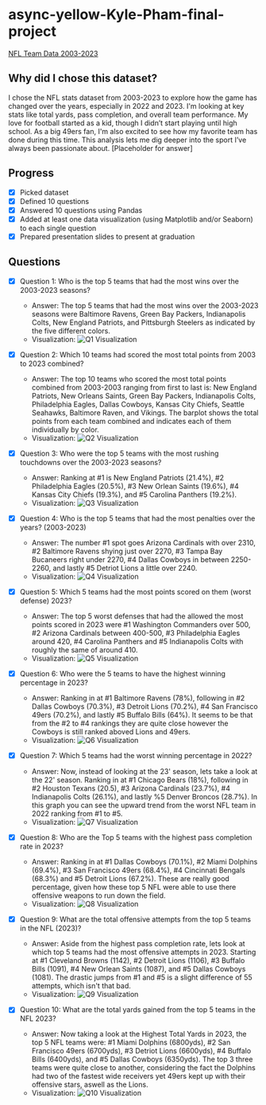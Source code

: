 # async-yellow-Kyle-Pham-final-project

[NFL Team Data 2003-2023]([https://www.example.com/link-to-dataset](https://www.kaggle.com/datasets/nickcantalupa/nfl-team-data-2003-2023))

## Why did I chose this dataset?

I chose the NFL stats dataset from 2003-2023 to explore how the game has changed over the years, especially in 2022 and 2023. I'm looking at key stats like total yards, pass completion, and overall team performance. My love for football started as a kid, though I didn’t start playing until high school. As a big 49ers fan, I'm also excited to see how my favorite team has done during this time. This analysis lets me dig deeper into the sport I’ve always been passionate about.
[Placeholder for answer]

## Progress
- [x] Picked dataset
- [x] Defined 10 questions
- [x] Answered 10 questions using Pandas
- [x] Added at least one data visualization (using Matplotlib and/or Seaborn) to each single question
- [x] Prepared presentation slides to present at graduation

## Questions
- [x] Question 1: Who is the top 5 teams that had the most wins over the 2003-2023 seasons?
  - Answer: The top 5 teams that had the most wins over the 2003-2023 seasons were Baltimore Ravens, Green Bay Packers, Indianapolis Colts, New England Patriots, and Pittsburgh Steelers as indicated by the five different colors.
  - Visualization: ![Q1 Visualization](./pictures/q1.png)

- [x] Question 2: Which 10 teams had scored the most total points from 2003 to 2023 combined?
  - Answer: The top 10 teams who scored the most total points combined from 2003-2003 ranging from first to last is: New England Patriots, New Orleans Saints, Green Bay Packers, Indianapolis Colts, Philadelphia Eagles, Dallas Cowboys, Kansas City Chiefs, Seattle Seahawks, Baltimore Raven, and Vikings. The barplot shows the total points from each team combined and indicates each of them individually by color.
  - Visualization: ![Q2 Visualization](./pictures/q2.png)

- [x] Question 3: Who were the top 5 teams with the most rushing touchdowns over the 2003-2023 seasons?
  - Answer: Ranking at #1 is New England Patriots (21.4%), #2 Philadelphia Eagles (20.5%), #3 New Orlean Saints (19.6%), #4 Kansas City Chiefs (19.3%), and #5 Carolina Panthers (19.2%).
  - Visualization: ![Q3 Visualization](./pictures/q3.png)

- [x] Question 4: Who is the top 5 teams that had the most penalties over the years? (2003-2023)
  - Answer: The number #1 spot goes Arizona Cardinals with over 2310, #2 Baltimore Ravens shying just over 2270, #3 Tampa Bay Bucaneers right under 2270, #4 Dallas Cowboys in between 2250-2260, and lastly #5 Detriot Lions a little over 2240.
  - Visualization: ![Q4 Visualization](./pictures/q4.png)

- [x] Question 5: Which 5 teams had the most points scored on them (worst defense) 2023?
  - Answer: The top 5 worst defenses that had the allowed the most points scored in 2023 were #1 Washington Commanders over 500, #2 Arizona Cardinals between 400-500, #3 Philadelphia Eagles around 420, #4 Carolina Panthers and #5 Indianapolis Colts with roughly the same of around 410. 
  - Visualization: ![Q5 Visualization](./pictures/q5.png)

- [x] Question 6: Who were the 5 teams to have the highest winning percentage in 2023?
  - Answer: Ranking in at #1 Baltimore Ravens (78%), following in #2 Dallas Cowboys (70.3%), #3 Detroit Lions (70.2%), #4 San Francisco 49ers (70.2%), and lastly #5 Buffalo Bills (64%). It seems to be that from the #2 to #4 rankings they are quite close however the Cowboys is still ranked aboved Lions and 49ers.
  - Visualization: ![Q6 Visualization](./pictures/q6.png)

- [x] Question 7: Which 5 teams had the worst winning percentage in 2022?
  - Answer: Now, instead of looking at the 23' season, lets take a look at the 22' season. Ranking in at #1 Chicago Bears (18%), following in #2 Houston Texans (20.5), #3 Arizona Cardinals (23.7%), #4 Indianapolis Colts (26.1%), and lastly %5 Denver Broncos (28.7%). In this graph you can see the upward trend from the worst NFL team in 2022 ranking from #1 to #5. 
  - Visualization: ![Q7 Visualization](./pictures/q7.png)

- [x] Question 8: Who are the Top 5 teams with the highest pass completion rate in 2023?
  - Answer: Ranking in at #1 Dallas Cowboys (70.1%), #2 Miami Dolphins (69.4%), #3 San Francisco 49ers (68.4%), #4 Cincinnati Bengals (68.3%) and #5 Detroit Lions (67.2%). These are really good percentage, given how these top 5 NFL were able to use there offensive weapons to run down the field.
  - Visualization: ![Q8 Visualization](./pictures/q8.png)

- [x] Question 9: What are the total offensive attempts from the top 5 teams in the NFL (2023)?
  - Answer: Aside from the highest pass completion rate, lets look at which top 5 teams had the most offensive attempts in 2023. Starting at #1 Cleveland Browns (1142), #2 Detroit Lions (1106), #3 Buffalo Bills (1091), #4 New Orlean Saints (1087), and #5 Dallas Cowboys (1081). The drastic jumps from #1 and #5 is a slight difference of 55 attempts, which isn't that bad.
  - Visualization: ![Q9 Visualization](./pictures/q9.png)

- [x] Question 10: What are the total yards gained from the top 5 teams in the NFL 2023?
  - Answer: Now taking a look at the Highest Total Yards in 2023, the top 5 NFL teams were: #1 Miami Dolphins (6800yds), #2 San Francisco 49ers (6700yds), #3 Detriot Lions (6600yds), #4 Buffalo Bills (6400yds), and #5 Dallas Cowboys (6350yds). The top 3 three teams were quite close to another, considering the fact the Dolphins had two of the fastest wide receivers yet 49ers kept up with their offensive stars, aswell as the Lions. 
  - Visualization: ![Q10 Visualization](./pictures/q10.png)
